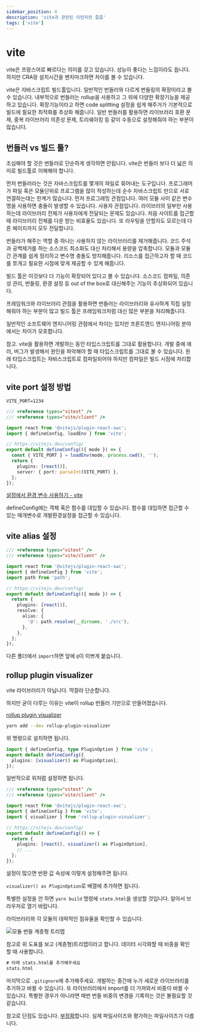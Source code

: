 ```yaml
---
sidebar_position: 4
description: 'vite과 관련된 이런저런 줍줍'
tags: ['vite']
---
```


# vite

<!-- [10분 테코톡] 도밥의 모듈 번들러와 빌드 도구 https://www.youtube.com/watch?v=xLziDinqBj0 -->

<!-- Module Bundlers Explained... Webpack, Rollup, Parcel, and Snowpack https://www.youtube.com/watch?v=5IG4UmULyoA -->

<!-- Vite in 100 Seconds https://www.youtube.com/watch?v=KCrXgy8qtjM -->

vite은 프랑스어로 빠르다는 의미를 갖고 있습니다. 성능이 좋다는 느낌이라도 듭니다. 하지만 CRA랑 설치시간을 밴치마크하면 차이를 볼 수 있습니다.

vite은 자바스크립트 빌드툴입니다. 일반적인 번들러와 다르게 번들링의 확장이라고 볼 수 있습니다. 내부적으로 번들러는 rollup을 사용하고 그 위에 다양한 확장기능을 제공하고 있습니다. 확장기능이라고 하면 code splitting 설정을 쉽게 해주거가 기본적으로 빌드에 필요한 최적화를 추상화 해줍니다. 일반 번들러를 활용하면 라이브러리 호환 문제, 중복 라이브러리 의존성 문제, 트리쉐이킹 등 같이 수동으로 설정해줘야 하는 부분이 많습니다.

## 번들러 vs 빌드 툴?

조심해야 할 것은 번들러로 단순하게 생각하면 안됩니다. vite은 번들러 보다 더 넓은 의미로 빌드툴로 이해해야 합니다.

먼저 번들러라는 것은 자바스크립트를 몇개의 파일로 묶어내는 도구입니다. 프로그래머가 파일 혹은 모듈단위로 프로그램을 많이 작성하는데 순수 자바스크립트 만으로 서로 연결하는데는 한계가 많습니다. 먼저 프로그래밍 관점입니다. 여러 모듈 사이 같은 변수명을 사용하면 충돌이 발생할 수 있습니다. 사용자 관점입니다. 라이브러의 일부만 사용하는데 라이브러리 전체가 사용자에게 전달되는 문제도 있습니다. 처음 사이트를 접근할 때 라이브러리 전체를 다운 받는 비효율도 있습니다. 또 라우팅을 안할지도 모르는데 다른 페이지까지 모두 전달합니다.

번들러가 해주는 역할 중 하나는 사용하지 않는 라이브러리를 제거해줍니다. 코드 주석과 공백제거를 하는 소스코드 최소화도 대신 처리해서 용량을 압축합니다. 모듈과 모듈간 관계를 쉽게 정리하고 변수명 충돌도 방지해줍니다. 리소스를 접근하고자 할 때 코드를 쪼개고 필요한 시점에 맞게 제공할 수 있게 해줍니다.

빌드 툴은 이것보다 더 기능이 확장되어 있다고 볼 수 있습니다. 소스코드 컴파일, 의존성 관리, 번들링, 환경 설정 등 out of the box로 대신해주는 기능이 추상화되어 있습니다.

프레임워크와 라이브러리 관점을 활용하면 번들러는 라이브러리와 유사하게 직접 설정해줘야 하는 부분이 많고 빌드 툴은 프레임워크처럼 대신 많은 부분을 처리해줍니다.

일반적인 소프트웨어 엔지니어링 관점에서 차이는 있지만 프론트엔드 엔지니어링 분야에서는 차이가 모호합니다.

참고. vite을 활용하면 개발하는 동안 타입스크립트를 그대로 활용합니다. 개발 중에 에러, 버그가 발생해서 원인을 파악해야 할 때 타입스크립트를 그대로 볼 수 있습니다. 원래 타입스크립트는 자바스크립트로 컴파일되어야 하지만 컴파일은 빌드 시점에 처리합니다.

## vite port 설정 방법

```env title=".env"
VITE_PORT=1234
```

```ts title="vite.config.ts"
/// <reference types="vitest" />
/// <reference types="vite/client" />

import react from '@vitejs/plugin-react-swc';
import { defineConfig, loadEnv } from 'vite';

// https://vitejs.dev/config/
export default defineConfig(({ mode }) => {
  const { VITE_PORT } = loadEnv(mode, process.cwd(), '');
  return {
    plugins: [react()],
    server: { port: parseInt(VITE_PORT) },
  };
});
```

[설정에서 환경 변수 사용하기 - vite](https://ko.vitejs.dev/config/#using-environment-variables-in-config)

defineConfig에는 객체 혹은 함수를 대입할 수 있습니다. 함수를 대입하면 접근할 수 있는 매개변수로 개발환경설정을 접근할 수 있습니다.

## vite alias 설정

```ts title="vite.config.ts"
/// <reference types="vitest" />
/// <reference types="vite/client" />

import react from '@vitejs/plugin-react-swc';
import { defineConfig } from 'vite';
import path from 'path';

// https://vitejs.dev/config/
export default defineConfig(({ mode }) => {
  return {
    plugins: [react()],
    resolve: {
      alias: {
        '@': path.resolve(__dirname, './src'),
      },
    },
  };
});
```

다른 폴더에서 `import`하면 앞에 `@`이 이쁘게 붙습니다.

<!--

@todo: 번들사이즈가 페이별로 고르지 않습니다. code splitting

rollup-plugin-visualizer: 추가하기

-->

## rollup plugin visualizer

vite 라이브러리가 아닙니다. 딱잘라 단순합니다.

하지만 굳이 다루는 이유는 vite이 rollup 번들러 기만으로 만들어졌습니다.

[rollup plugin visualizer](https://github.com/btd/rollup-plugin-visualizer)

```sh
yarn add --dev rollup-plugin-visualizer
```

위 명령으로 설치하면 됩니다.

```ts
import { defineConfig, type PluginOption } from 'vite';
export default defineConfig({
  plugins: [visualizer() as PluginOption],
});
```

일반적으로 위처럼 설정하면 됩니다.

```ts title="vite.config.ts"
/// <reference types="vitest" />
/// <reference types="vite/client" />

import react from '@vitejs/plugin-react-swc';
import { defineConfig } from 'vite';
import { visualizer } from 'rollup-plugin-visualizer';

// https://vitejs.dev/config/
export default defineConfig(() => {
  return {
    plugins: [react(), visualizer() as PluginOption],
    // ...
  };
});
```

설정이 많으면 반환 값 속성에 이렇게 설정해주면 됩니다.

`visualizer() as PluginOption`로 배열에 추가하면 됩니다.

특별한 설정을 안 하면 `yarn build` 명령에 `state.html`을 생성할 것입니다. 알아서 브라우저로 열기 바랍니다.

라이브러리와 각 모듈의 대략적인 점유율을 확인할 수 있습니다.

![모듈 번들 계층형 트리맵](https://user-images.githubusercontent.com/84452145/266338159-1bca76e9-3e03-44cb-9603-b43705351e70.png)

참고로 위 도표를 보고 (계층형)트리맵이라고 합니다. 데이터 시각화할 때 비중을 확인할 때 사용합니다.

```txt title=".gitignore"
# 아래 stats.html를 추가해주세요
stats.html
```

마지막으로 `.gitignore`에 추가해주세요. 개발하는 중간에 누가 새로운 라이브러리를 추가하고 바뀔 수 있습니다. 또 라이브러리에서 import를 더 가져와서 비중이 바뀔 수 있습니다. 특별한 경우가 아니라면 매번 번들 비중의 변경을 기록하는 것은 불필요할 것 같습니다.

참고로 단점도 있습니다. [부정확](https://github.com/btd/rollup-plugin-visualizer/issues/96)합니다. 실제 파일사이즈와 평가하는 파일사이즈가 다릅니다.

